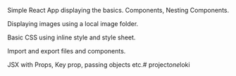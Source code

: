 Simple React App  displaying the basics. Components, Nesting Components.  

Displaying images using a local image folder.

Basic CSS using inline style and style sheet.

Import and export files and components.

JSX with Props, Key prop, passing objects etc.#   p r o j e c t _ o n e _ l o k i  
 